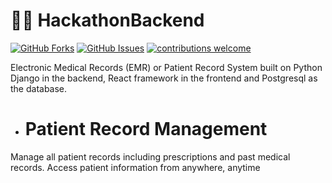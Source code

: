 # 👩‍⚕️ HackathonBackend

[![GitHub Forks](https://img.shields.io/github/forks/Its-Puja-Singh/HackathonBackend.svg?style=social&label=Fork&maxAge=2592000)](https://github.com/Its-Puja-Singh/HackathonBackend/fork)
[![GitHub Issues](https://img.shields.io/github/issues/Its-Puja-Singh/HackathonBackend.svg?style=flat&label=Issues&maxAge=2592000)](https://github.com/Its-Puja-Singh/HackathonBackend/issues)
[![contributions welcome](https://img.shields.io/badge/contributions-welcome-brightgreen.svg?style=flat&label=Contributions&colorA=red&colorB=black	)](#)

Electronic Medical Records (EMR) or Patient Record System built on Python Django in the backend, React framework in the frontend and Postgresql as the database.

* # Patient Record Management

Manage all patient records including prescriptions and past medical records. Access patient information from anywhere, anytime


